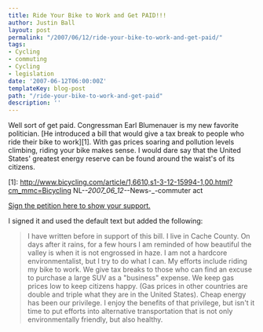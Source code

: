 ```yaml
---
title: Ride Your Bike to Work and Get PAID!!!
author: Justin Ball
layout: post
permalink: "/2007/06/12/ride-your-bike-to-work-and-get-paid/"
tags:
- Cycling
- commuting
- Cycling
- legislation
date: '2007-06-12T06:00:00Z'
templateKey: blog-post
path: "/ride-your-bike-to-work-and-get-paid"
description: ''
---
```


Well sort of get paid. Congressman Earl Blumenauer is my new favorite politician. [He introduced a bill that would give a tax break to people who ride their bike to work][1]. With gas prices soaring and pollution levels climbing, riding your bike makes sense. I would dare say that the United States' greatest energy reserve can be found around the waist's of its citizens.

 [1]: http://www.bicycling.com/article/1,6610,s1-3-12-15994-1,00.html?cm_mmc=Bicycling NL-_-2007_06_12-_-News-_-commuter act

[Sign the petition here to show your support.][2]

 [2]: http://capwiz.com/lab/issues/alert/?alertid=9520176

I signed it and used the default text but added the following:

> I have written before in support of this bill. I live in Cache County. On days after it rains, for a few hours I am reminded of how beautiful the valley is when it is not engrossed in haze. I am not a hardcore environmentalist, but I try to do what I can. My efforts include riding my bike to work. We give tax breaks to those who can find an excuse to purchase a large SUV as a "business" expense. We keep gas prices low to keep citizens happy. (Gas prices in other countries are double and triple what they are in the United States). Cheap energy has been our privilege. I enjoy the benefits of that privilege, but isn't it time to put efforts into alternative transportation that is not only environmentally friendly, but also healthy.
